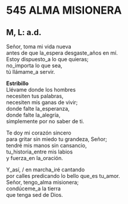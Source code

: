# 545 ALMA MISIONERA

## M, L: a.d.

Señor, toma mi vida nueva  
antes de que la_espera desgaste_años en mí.  
Estoy dispuesto_a lo que quieras;  
no_importa lo que sea,  
tú llámame_a servir.  

**Estribillo**  
Llévame donde los hombres  
necesiten tus palabras,  
necesiten mis ganas de vivir;  
donde falte la_esperanza,  
donde falte la_alegría,  
simplemente por no saber de ti.  

Te doy mi corazón sincero  
para gritar sin miedo tu grandeza, Señor;  
tendré mis manos sin cansancio,  
tu_historia_entre mis labios  
y fuerza_en la_oración.  

Y_así, / en marcha_iré cantando  
por calles predicando lo bello que_es tu_amor.  
Señor, tengo_alma misionera;  
condúceme_a la tierra  
que tenga sed de Dios.  


